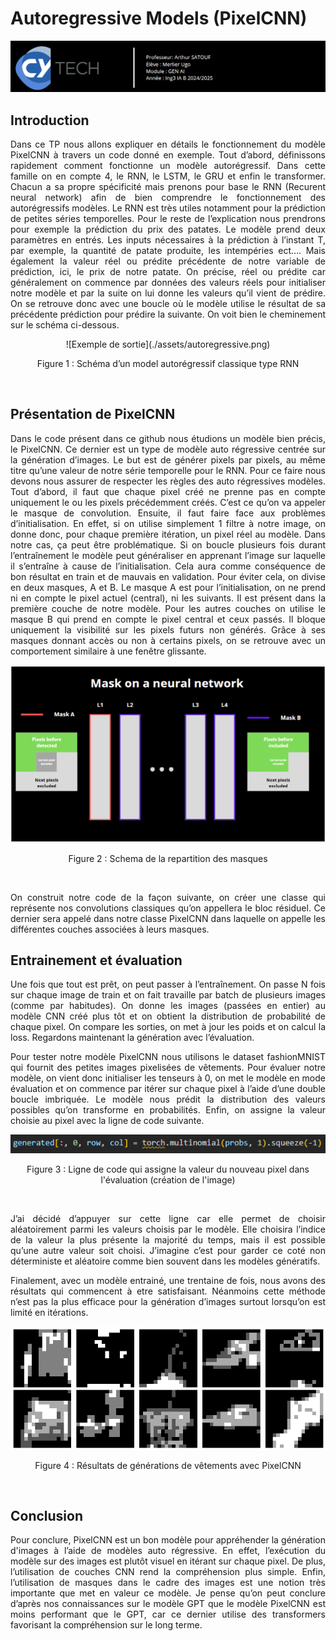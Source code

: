 # Autoregressive Models (PixelCNN)

![Exemple de sortie](./assets/front.png)

## Introduction
<p align="justify">
Dans ce TP nous allons expliquer en détails le fonctionnement du modèle PixelCNN à travers un code donné en exemple. Tout d’abord, définissons rapidement comment fonctionne un modèle autorégressif. Dans cette famille on en compte 4, le RNN, le LSTM, le GRU et enfin le transformer. Chacun a sa propre spécificité mais prenons pour base le RNN (Recurent neural network) afin de bien comprendre le fonctionnement des autorégressifs modèles. Le RNN est très utiles notamment pour la prédiction de petites séries temporelles. Pour le reste de l’explication nous prendrons pour exemple la prédiction du prix des patates. Le modèle prend deux paramètres en entrés. Les inputs nécessaires à la prédiction à l’instant T, par exemple, la quantité de patate produite, les intempéries ect…. Mais également la valeur réel ou prédite précédente de notre variable de prédiction, ici, le prix de notre patate. On précise, réel ou prédite car généralement on commence par données des valeurs réels pour initialiser notre modèle et par la suite on lui donne les valeurs qu’il vient de prédire. On se retrouve donc avec une boucle où le modèle utilise le résultat de sa précédente prédiction pour prédire la suivante. On voit bien le cheminement sur le schéma ci-dessous.

</p>

<p align="center">
![Exemple de sortie](./assets/autoregressive.png)
</p>
<p align="center">
  Figure 1 : Schéma d’un model autorégressif classique type RNN
</p>
<br>

## Présentation de PixelCNN

<p align="justify">
Dans le code présent dans ce github nous étudions un modèle bien précis, le PixelCNN. Ce dernier est un type de modèle auto régressive centrée sur la génération d’images. Le but est de générer pixels par pixels, au même titre qu’une valeur de notre série temporelle pour le RNN. Pour ce faire nous devons nous assurer de respecter les règles des auto régressives modèles. Tout d’abord, il faut que chaque pixel créé ne prenne pas en compte uniquement le ou les pixels précédemment créés. C’est ce qu’on va appeler le masque de convolution. Ensuite, il faut faire face aux problèmes d’initialisation. En effet, si on utilise simplement 1 filtre à notre image, on donne donc, pour chaque première itération, un pixel réel au modèle. Dans notre cas, ça peut être problématique. Si on boucle plusieurs fois durant l’entraînement le modèle peut généraliser en apprenant l’image sur laquelle il s’entraîne à cause de l’initialisation. Cela aura comme conséquence de bon résultat en train et de mauvais en validation. Pour éviter cela, on divise en deux masques, A et B. Le masque A est pour l’initialisation, on ne prend ni en compte le pixel actuel (central), ni les suivants. Il est présent dans la première couche de notre modèle. Pour les autres couches on utilise le masque B qui prend en compte le pixel central et ceux passés. Il bloque uniquement la visibilité sur les pixels futurs non générés. Grâce à ses masques donnant accès ou non à certains pixels, on se retrouve avec un comportement similaire à une fenêtre glissante.
</p>

![Exemple de sortie](./assets/masques.png)

<p align="center">
Figure 2 : Schema de la repartition des masques
</p>
<br>


<p align="justify">
On construit notre code de la façon suivante, on créer une classe qui représente nos convolutions classiques qu’on appellera le bloc résiduel. Ce dernier sera appelé dans notre classe PixelCNN dans laquelle on appelle les différentes couches associées à leurs masques. 
</p>

## Entrainement et évaluation

<p align="justify">
Une fois que tout est prêt, on peut passer à l’entraînement. On passe N fois sur chaque image de train et on fait travaille par batch de plusieurs images (comme par habitudes). On donne les images (passées en entier) au modèle CNN créé plus tôt et on obtient la distribution de probabilité de chaque pixel. On compare les sorties, on met à jour les poids et on calcul la loss. Regardons maintenant la génération avec l’évaluation.
</p>
<p align="justify">
Pour tester notre modèle PixelCNN nous utilisons le dataset fashionMNIST qui fournit des petites images pixelisées de vêtements. Pour évaluer notre modèle, on vient donc initialiser les tenseurs à 0, on met le modèle en mode évaluation et on commence par itérer sur chaque pixel à l’aide d’une double boucle imbriquée. Le modèle nous prédit la distribution des valeurs possibles qu’on transforme en probabilités. Enfin, on assigne la valeur choisie au pixel avec la ligne de code suivante.
</p>

![Exemple de sortie](./assets/code.png)

<p align="center">
Figure 3 : Ligne de code qui assigne la valeur du nouveau pixel dans l'évaluation (création de l'image)
</p>
<br>

<p align="justify">
J’ai décidé d’appuyer sur cette ligne car elle permet de choisir aléatoirement parmi les valeurs choisis par le modèle. Elle choisira l’indice de la valeur la plus présente la majorité du temps, mais il est possible qu’une autre valeur soit choisi. J’imagine c’est pour garder ce coté non déterministe et aléatoire comme bien souvent dans les modèles génératifs.
</p>
<p align="justify">
Finalement, avec un modèle entrainé, une trentaine de fois, nous avons des résultats qui commencent à etre satisfaisant. Néanmoins cette méthode n’est pas la plus efficace pour la génération d’images surtout lorsqu’on est limité en itérations.
</p>

![Exemple de sortie](./assets/resultats.png)

<p align="center">
Figure 4 : Résultats de générations de vêtements avec PixelCNN
</p>
<br>

## Conclusion

<p align="justify">
Pour conclure, PixelCNN est un bon modèle pour appréhender la génération d'images à l’aide de modèles auto régressive. En effet, l’exécution du modèle sur des images est plutôt visuel en itérant sur chaque pixel. De plus, l’utilisation de couches CNN rend la compréhension plus simple. Enfin, l’utilisation de masques dans le cadre des images est une notion très importante que met en valeur ce modèle. Je pense qu’on peut conclure d’après nos connaissances sur le modèle GPT que le modèle PixelCNN est moins performant que le GPT, car ce dernier utilise des transformers favorisant la compréhension sur le long terme.
</p>









